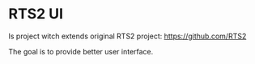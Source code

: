 # RTS2 UI

Is project witch extends original RTS2 project:
https://github.com/RTS2

The goal is to provide better user interface.
